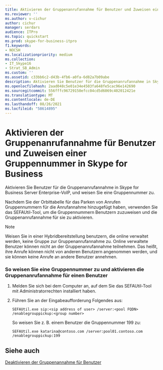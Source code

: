 ```yaml
---
title: Aktivieren der Gruppenanrufannahme für Benutzer und Zuweisen einer Gruppennummer in Skype for Business
ms.reviewer: ''
ms.author: v-cichur
author: cichur
manager: serdars
audience: ITPro
ms.topic: quickstart
ms.prod: skype-for-business-itpro
f1.keywords:
- NOCSH
ms.localizationpriority: medium
ms.collection:
- IT_Skype16
- Strat_SB_Admin
ms.custom: ''
ms.assetid: c33bb6c2-d43b-4fb6-a0fa-6d82a7b09abe
description: Aktivieren Sie Benutzer für die Gruppenanrufannahme in Skype for Business Server Enterprise-VoIP, und weisen Sie eine Gruppennummer zu.
ms.openlocfilehash: 2aad048c5e01e34e4503fa648fe5cac96e142690
ms.sourcegitcommit: 556fffc96729150efcc04cd5d6069c402012421e
ms.translationtype: MT
ms.contentlocale: de-DE
ms.lasthandoff: 08/26/2021
ms.locfileid: "58614895"
---
```

# <a name="enable-group-call-pickup-for-users-and-assign-a-group-number-in-skype-for-business"></a>Aktivieren der Gruppenanrufannahme für Benutzer und Zuweisen einer Gruppennummer in Skype for Business

Aktivieren Sie Benutzer für die Gruppenanrufannahme in Skype for Business Server Enterprise-VoIP, und weisen Sie eine Gruppennummer zu.

Nachdem Sie der Orbittabelle für das Parken von Anrufen Gruppennummern für die Anrufannahme hinzugefügt haben, verwenden Sie das SEFAUtil-Tool, um die Gruppennummern Benutzern zuzuweisen und die Gruppenanrufannahme für sie zu aktivieren.

> [!NOTE]
> Weisen Sie in einer Hybridbereitstellung benutzern, die online verwaltet werden, keine Gruppe zur Gruppenanrufannahme zu. Online verwaltete Benutzer können nicht an der Gruppenanrufannahme teilnehmen. Das heißt, ihre Anrufe können nicht von anderen Benutzern angenommen werden, und sie können keine Anrufe an andere Benutzer annehmen.

### <a name="to-assign-a-group-number-and-enable-group-call-pickup-for-a-user"></a>So weisen Sie eine Gruppennummer zu und aktivieren die Gruppenanrufannahme für einen Benutzer

1. Melden Sie sich bei dem Computer an, auf dem Sie das SEFAUtil-Tool mit Administratorrechten installiert haben.

2. Führen Sie an der Eingabeaufforderung Folgendes aus:

   ```console
   SEFAUtil.exe sip:<sip address of user> /server:<pool FQDN> /enablegrouppickup:<group number>
   ```

    So weisen Sie z. B. einem Benutzer die Gruppennummer 199 zu:

   ```console
   SEFAUtil.exe katarina@contoso.com /server:pool01.contoso.com /enablegrouppickup:199
   ```

## <a name="see-also"></a>Siehe auch

[Deaktivieren der Gruppenannahme für Benutzer](/previous-versions/office/lync-server-2013/lync-server-2013-disable-group-call-pickup-for-users)